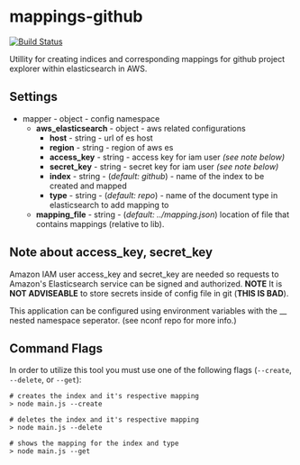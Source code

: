 # mappings-github
[![Build Status](https://semaphoreci.com/api/v1/cphoover/mapper-tool-github/branches/master/badge.svg)](https://semaphoreci.com/cphoover/mapper-tool-github)

Utillity for creating indices and corresponding mappings for github project explorer within elasticsearch in AWS.

## Settings
* mapper - object - config namespace
	* **aws_elasticsearch** - object - aws related configurations
		* **host** - string - url of es host
		* **region** - string - region of aws es
		* **access_key** - string - access key for iam user *(see note below)*
		* **secret_key** - string - secret key for iam user *(see note below)*
		* **index** - string - (*default: github*) - name of the index to be created and mapped
		* **type** - string - (*default: repo*) - name of the document type in elasticsearch to add mapping to
	* **mapping_file** - string - (*default: ../mapping.json*) location of file that contains mappings (relative to lib).

## Note about access_key, secret_key
Amazon IAM user access_key and secret_key are needed so requests to Amazon's Elasticsearch service can be signed and authorized. **NOTE** It is **NOT ADVISEABLE**  to store secrets inside of config file in git (**THIS IS BAD**).

This application can be configured using environment variables with the __ nested namespace seperator. (see nconf repo for more info.)

## Command Flags
In order to utilize this tool you must use one of the following flags (`--create`, `--delete`, or `--get`):

```
# creates the index and it's respective mapping
> node main.js --create

# deletes the index and it's respective mapping
> node main.js --delete

# shows the mapping for the index and type
> node main.js --get
```
